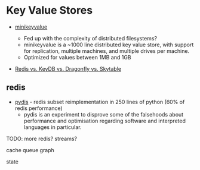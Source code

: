Key Value Stores
================


* [minikeyvalue](https://github.com/geohot/minikeyvalue)
    * Fed up with the complexity of distributed filesystems?
    * minikeyvalue is a ~1000 line distributed key value store, with support for replication, multiple machines, and multiple drives per machine.
    * Optimized for values between 1MB and 1GB

* [Redis vs. KeyDB vs. Dragonfly vs. Skytable](https://news.ycombinator.com/item?id=31796311)

redis
-----

* [pydis](https://github.com/boramalper/pydis) - redis subset reimplementation in 250 lines of python (60% of redis performance)
    * pydis is an experiment to disprove some of the falsehoods about performance and optimisation regarding software and interpreted languages in particular.

TODO: more redis? streams?

cache
queue
graph

state
